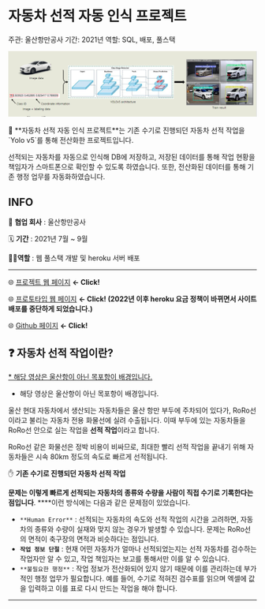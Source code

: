 # 자동차 선적 자동 인식 프로젝트

주관: 울산항만공사
기간: 2021년
역할: SQL, 배포, 풀스택

![Untitled](%E1%84%8C%E1%85%A1%E1%84%83%E1%85%A9%E1%86%BC%E1%84%8E%E1%85%A1%20%E1%84%89%E1%85%A5%E1%86%AB%E1%84%8C%E1%85%A5%E1%86%A8%20%E1%84%8C%E1%85%A1%E1%84%83%E1%85%A9%E1%86%BC%20%E1%84%8B%E1%85%B5%E1%86%AB%E1%84%89%E1%85%B5%E1%86%A8%20%E1%84%91%E1%85%B3%E1%84%85%E1%85%A9%E1%84%8C%E1%85%A6%E1%86%A8%E1%84%90%E1%85%B3%20cae3582514044512bb2d3e88cb7386d9/Untitled.png)

<aside>
🤖 **자동차 선적 자동 인식 프로젝트**는 기존 수기로 진행되던 자동차 선적 작업을 `Yolo v5`를 통해 전산화한 프로젝트입니다. 

선적되는 자동차를 자동으로 인식해 DB에 저장하고, 저장된 데이터를 통해 작업 현황을 책임자가 스마트폰으로 확인할 수 있도록 하였습니다. 또한, 전산화된 데이터를 통해 기존 행정 업무를 자동화하였습니다.

</aside>

## INFO

🏨 **협업 회사** : 울산항만공사

🗓️ **기간** : 2021년 7월 ~ 9월

🧑‍💼**역할** : 웹 풀스택 개발 및 heroku 서버 배포

---

🌐 [프로젝트 웹 페이지](https://www.notion.so/5b3e02567a8c402d946e7f048697a79c?pvs=21) **← Click!**

🌐 [프로토타입 웹 페이지](https://big-leader-upa-project.herokuapp.com/) **← Click!
     (2022년 이후 heroku 요금 정책이 바뀌면서 사이트 배포를 중단하게 되었습니다.)**

🌐 [Github 페이지](https://github.com/papamoon0113/UPA_Car_Loading_detection) **← Click!**

## ❓ **자동차 선적 작업이란?**

[* 해당 영상은 울산항이 아닌 목포항이 배경입니다.](https://youtu.be/Ug3SQBoDS1E)

* 해당 영상은 울산항이 아닌 목포항이 배경입니다.

울산 현대 자동차에서 생산되는 자동차들은 울산 항만 부두에 주차되어 있다가, RoRo선이라고 불리는 자동차 전용 화물선에 실려 수출됩니다. 이때 부두에 있는 자동차들을 RoRo선 안으로 실는 작업을 **선적 작업**이라고 합니다.

RoRo선 같은 화물선은 정박 비용이 비싸므로, 최대한 빨리 선적 작업을 끝내기 위해 자동차들은 시속 80km 정도의 속도로 빠르게 선적됩니다.

✋ **기존 수기로 진행되던 자동차 선적 작업**

**문제는 이렇게 빠르게 선적되는 자동차의 종류와 수량을 사람이 직접 수기로 기록한다는 점입니다**. ****이런 방식에는 다음과 같은 문제점이 있었습니다.

- `**Human Error**` : 선적되는 자동차의 속도와 선적 작업의 시간을 고려하면, 자동차의 종류와 수량이 실재와 맞지 않는 경우가 발생할 수 있습니다. 문제는 RoRo선의 면적이 축구장의 면적과 비슷하다는 점입니다.
- **`작업 정보 단절`** : 현재 어떤 자동차가 얼마나 선적되었는지는 선적 자동차를 검수하는 작업자만 알 수 있고, 작업 책임자는 보고를 통해서만 이를 알 수 있습니다.
- `**불필요한 행정**` : 작업 정보가 전산화되어 있지 않기 때문에 이를 관리하는데 부가적인 행정 업무가 필요합니다. 예를 들어, 수기로 적혀진 검수표를 읽으며 엑셀에 값을 입력하고 이를 표로 다시 만드는 작업을 해야 합니다.

---